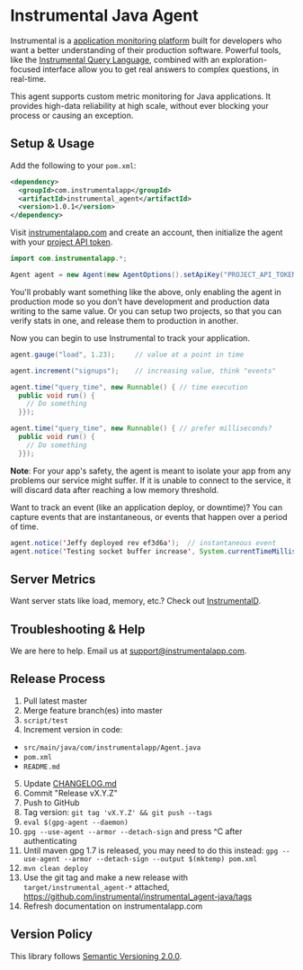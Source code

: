 # Instrumental Java Agent

Instrumental is a [application monitoring platform](https://instrumentalapp.com) built for developers who want a better understanding of their production software. Powerful tools, like the [Instrumental Query Language](https://instrumentalapp.com/docs/query-language), combined with an exploration-focused interface allow you to get real answers to complex questions, in real-time.

This agent supports custom metric monitoring for Java applications. It provides high-data reliability at high scale, without ever blocking your process or causing an exception.

## Setup & Usage

Add the following to your `pom.xml`:

```xml
<dependency>
  <groupId>com.instrumentalapp</groupId>
  <artifactId>instrumental_agent</artifactId>
  <version>1.0.1</version>
</dependency>
```

Visit [instrumentalapp.com](https://instrumentalapp.com) and create an account, then initialize the agent with your [project API token](https://instrumentalapp.com/docs/tokens).

```Java
import com.instrumentalapp.*;

Agent agent = new Agent(new AgentOptions().setApiKey("PROJECT_API_TOKEN").setEnabled(isProduction));
```

You'll probably want something like the above, only enabling the agent in production mode so you don't have development and production data writing to the same value. Or you can setup two projects, so that you can verify stats in one, and release them to production in another.

Now you can begin to use Instrumental to track your application.

```Java
agent.gauge("load", 1.23);     // value at a point in time

agent.increment("signups");    // increasing value, think "events"

agent.time("query_time", new Runnable() { // time execution
  public void run() {
    // Do something
  }});

agent.time("query_time", new Runnable() { // prefer milliseconds?
  public void run() {
    // Do something
  }});
```

**Note**: For your app's safety, the agent is meant to isolate your app from any problems our service might suffer. If it is unable to connect to the service, it will discard data after reaching a low memory threshold.

Want to track an event (like an application deploy, or downtime)? You can capture events that are instantaneous, or events that happen over a period of time.

```Java
agent.notice('Jeffy deployed rev ef3d6a');  // instantaneous event
agent.notice('Testing socket buffer increase', System.currentTimeMillis() / 1000 - 60 * 10, 60*10); // an event with a duration
```


## Server Metrics

Want server stats like load, memory, etc.? Check out [InstrumentalD](https://github.com/instrumental/instrumentald).


## Troubleshooting & Help

We are here to help. Email us at [support@instrumentalapp.com](mailto:support@instrumentalapp.com).


## Release Process

1. Pull latest master
2. Merge feature branch(es) into master
3. `script/test`
4. Increment version in code:
  - `src/main/java/com/instrumentalapp/Agent.java`
  - `pom.xml`
  - `README.md`
5. Update [CHANGELOG.md](CHANGELOG.md)
6. Commit "Release vX.Y.Z"
7. Push to GitHub
8. Tag version: `git tag 'vX.Y.Z' && git push --tags`
9. `eval $(gpg-agent --daemon)`
10. `gpg --use-agent --armor --detach-sign` and press ^C after authenticating
11. Until maven gpg 1.7 is released, you may need to do this instead: `gpg --use-agent --armor --detach-sign --output $(mktemp) pom.xml`
12. `mvn clean deploy`
13. Use the git tag and make a new release with `target/instrumental_agent-*` attached, https://github.com/instrumental/instrumental_agent-java/tags
14. Refresh documentation on instrumentalapp.com


## Version Policy

This library follows [Semantic Versioning 2.0.0](http://semver.org).
